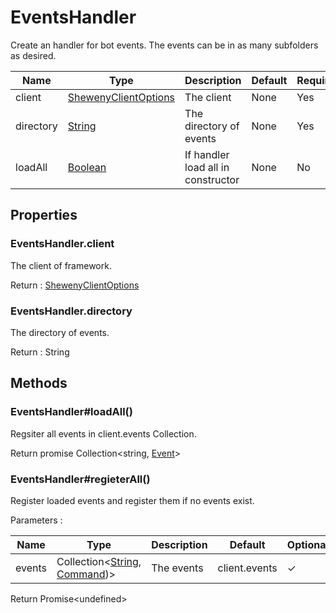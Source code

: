 # EventsHandler

Create an handler for bot events. The events can be in as many subfolders as desired.

| Name      | Type                                                                                                | Description                        | Default | Required |
| --------- | --------------------------------------------------------------------------------------------------- | ---------------------------------- | ------- | -------- |
| client    | [ShewenyClientOptions](./ShewenyClient.md)                                                          | The client                         | None    | Yes      |
| directory | [String](https://developer.mozilla.org/en-US/docs/Web/JavaScript/Reference/Global_Objects/String)   | The directory of events            | None    | Yes      |
| loadAll   | [Boolean](https://developer.mozilla.org/en-US/docs/Web/JavaScript/Reference/Global_Objects/Boolean) | If handler load all in constructor | None    | No       |

## Properties

### EventsHandler.client

The client of framework.

Return : [ShewenyClientOptions](./ShewenyClient.md)

### EventsHandler.directory

The directory of events.

Return : String

## Methods

### EventsHandler#loadAll()

Regsiter all events in client.events Collection.

Return promise Collection\<string, [Event](./Event.md)>

### EventsHandler#regieterAll()

Register loaded events and register them if no events exist.

Parameters :

| Name   | Type                                                                                                                                                 | Description | Default       | Optional |
| ------ | ---------------------------------------------------------------------------------------------------------------------------------------------------- | ----------- | ------------- | -------- |
| events | Collection\<[String](https://developer.mozilla.org/en-US/docs/Web/JavaScript/Reference/Global_Objects/String), [Command](../structures/Command.md))> | The events  | client.events | ✓        |

Return Promise\<undefined>
